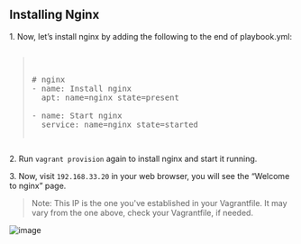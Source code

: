 
## Installing Nginx

1\. Now, let’s install nginx by adding the following to the end of playbook.yml:

<pre class="file" data-filename="playbook.yml"><blockquote>

# nginx
- name: Install nginx
  apt: name=nginx state=present

- name: Start nginx
  service: name=nginx state=started

</blockquote></pre>


2\. Run `vagrant provision` again to install nginx and start it running.

3\. Now, visit `192.168.33.20` in your web browser, you will see the “Welcome to nginx” page.

>Note: This IP is the one you've established in your Vagrantfile. It may vary from the one above, check your Vagrantfile, if needed.

![image](https://user-images.githubusercontent.com/21102559/32392705-0895e2d2-c0ad-11e7-8d23-1bdcf4f379b0.png)
